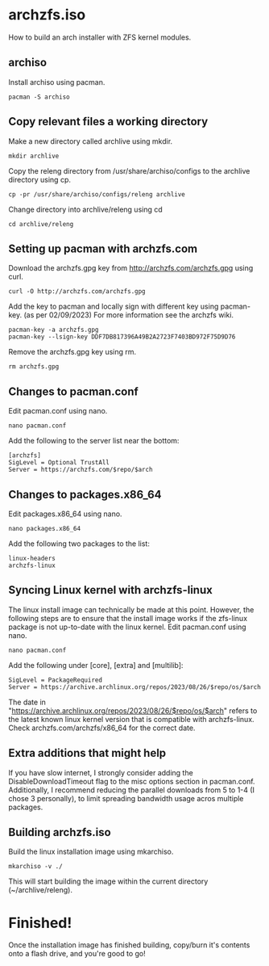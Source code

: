 # archzfs.iso
How to build an arch installer with ZFS kernel modules.

## archiso
Install archiso using pacman.
```
pacman -S archiso
```


## Copy relevant files a working directory
Make a new directory called archlive using mkdir.
```
mkdir archlive
```
Copy the releng directory from /usr/share/archiso/configs to the archlive directory using cp.
```
cp -pr /usr/share/archiso/configs/releng archlive
```
Change directory into archlive/releng using cd
```
cd archlive/releng
```


## Setting up pacman with archzfs.com
Download the archzfs.gpg key from http://archzfs.com/archzfs.gpg using curl.
```
curl -O http://archzfs.com/archzfs.gpg
```
Add the key to pacman and locally sign with different key using pacman-key. (as per 02/09/2023)
For more information see the archzfs wiki.
```
pacman-key -a archzfs.gpg
pacman-key --lsign-key DDF7DB817396A49B2A2723F7403BD972F75D9D76
```
Remove the archzfs.gpg key using rm.
```
rm archzfs.gpg
```


## Changes to pacman.conf
Edit pacman.conf using nano.
```
nano pacman.conf
```
Add the following to the server list near the bottom:
```
[archzfs]
SigLevel = Optional TrustAll
Server = https://archzfs.com/$repo/$arch
```


## Changes to packages.x86_64
Edit packages.x86_64 using nano.
```
nano packages.x86_64
```
Add the following two packages to the list:
```
linux-headers
archzfs-linux
```


## Syncing Linux kernel with archzfs-linux
The linux install image can technically be made at this point. However, the following steps are to ensure that the install image works if the zfs-linux package is not up-to-date with the linux kernel.
Edit pacman.conf using nano.
```
nano pacman.conf
```
Add the following under [core], [extra] and [multilib]:
```
SigLevel = PackageRequired
Server = https://archive.archlinux.org/repos/2023/08/26/$repo/os/$arch
```
The date in "https://archive.archlinux.org/repos/2023/08/26/$repo/os/$arch" refers to the latest known linux kernel version that is compatible with archzfs-linux.
Check archzfs.com/archzfs/x86_64 for the correct date.


## Extra additions that might help
If you have slow internet, I strongly consider adding the DisableDownloadTimeout flag to the misc options section in pacman.conf.
Additionally, I recommend reducing the parallel downloads from 5 to 1-4 (I chose 3 personally), to limit spreading bandwidth usage acros multiple packages.


## Building archzfs.iso
Build the linux installation image using mkarchiso.
```
mkarchiso -v ./
```
This will start building the image within the current directory (~/archlive/releng).


# Finished!
Once the installation image has finished building, copy/burn it's contents onto a flash drive, and you're good to go!

